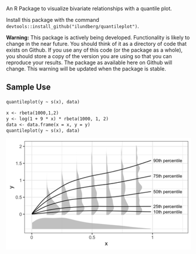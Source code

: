 An R Package to visualize bivariate relationships with a quantile plot.

Install this package with the command `devtools::install_github("ilundberg/quantileplot")`.

**Warning:** This package is actively being developed. Functionality is likely to change in the near future. You should think of it as a directory of code that exists on Github. If you use any of this code (or the package as a whole), you should store a copy of the version you are using so that you can reproduce your results. The package as available here on Github will change. This warning will be updated when the package is stable.

## Sample Use
`quantileplot(y ~ s(x), data)`

```
x <- rbeta(1000,1,2)
y <- log(1 + 9 * x) * rbeta(1000, 1, 2)
data <- data.frame(x = x, y = y)
quantileplot(y ~ s(x), data)
```

![Output of the quantileplot function](example.png)

